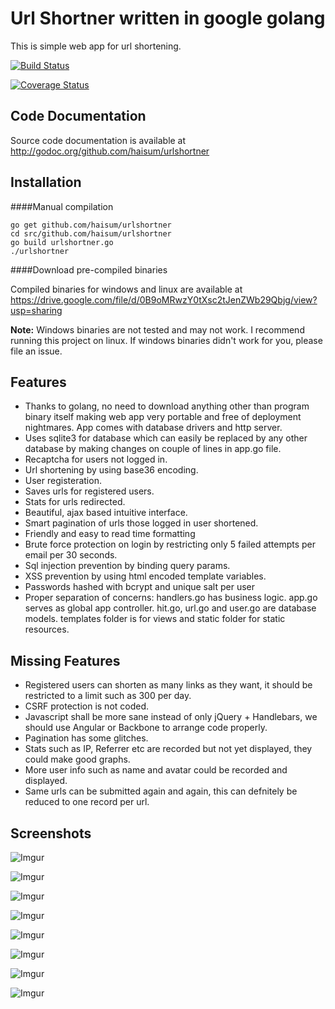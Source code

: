 Url Shortner written in google golang
==============================

This is simple web app for url shortening. 

[![Build Status](https://travis-ci.org/haisum/urlshortner.svg?branch=master)](https://travis-ci.org/haisum/urlshortner)

[![Coverage Status](https://coveralls.io/repos/haisum/urlshortner/badge.svg?branch=master)](https://coveralls.io/r/haisum/urlshortner?branch=master)


Code Documentation
------------

Source code documentation is available at http://godoc.org/github.com/haisum/urlshortner

Installation
--------------

####Manual compilation

```
go get github.com/haisum/urlshortner
cd src/github.com/haisum/urlshortner
go build urlshortner.go
./urlshortner
```

####Download pre-compiled binaries

Compiled binaries for windows and linux are available at https://drive.google.com/file/d/0B9oMRwzY0tXsc2tJenZWb29Qbjg/view?usp=sharing

**Note:** Windows binaries are not tested and may not work. I recommend running this project on linux. If windows binaries didn't work for you, please file an issue.


Features
-----------

- Thanks to golang, no need to download anything other than program binary itself making web app very portable and free  of deployment nightmares. App comes with database drivers and http server.
- Uses sqlite3 for database which can easily be replaced by any other database by making changes on couple of lines in app.go file.
- Recaptcha for users not logged in.
- Url shortening by using base36 encoding.
- User registeration.
- Saves urls for registered users.
- Stats for urls redirected.
- Beautiful, ajax based intuitive interface.
- Smart pagination of urls those logged in user shortened.
- Friendly and easy to read time formatting
- Brute force protection on login by restricting only 5 failed attempts per email per 30 seconds.
- Sql injection prevention by binding query params.
- XSS prevention by using html encoded template variables.
- Passwords hashed with bcrypt and unique salt per user
- Proper separation of concerns: handlers.go has business logic. app.go serves as global app controller. hit.go, url.go and user.go are database models. templates folder is for views and static folder for static resources.

Missing Features
--------------

- Registered users can shorten as many links as they want, it should be restricted to a limit such as 300 per day.
- CSRF protection is not coded.
- Javascript shall be more sane instead of only jQuery + Handlebars, we should use Angular or Backbone to arrange code properly.
- Pagination has some glitches.
- Stats such as IP, Referrer etc are recorded but not yet displayed, they could make good graphs.
- More user info such as name and avatar could be recorded and displayed.
- Same urls can be submitted again and again, this can defnitely be reduced to one record per url.

Screenshots
----------------

![Imgur](http://i.imgur.com/6Naa3FH.png)

![Imgur](http://i.imgur.com/uDWqdoS.png)

![Imgur](http://i.imgur.com/KBQFRNR.png)

![Imgur](http://i.imgur.com/PGTi9uz.png)

![Imgur](http://i.imgur.com/ps7eGnr.png)

![Imgur](http://i.imgur.com/9RXCI41.png)

![Imgur](http://i.imgur.com/Xv4WZwk.png)

![Imgur](http://i.imgur.com/wNs2Ocn.png)